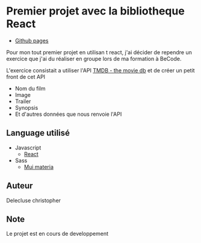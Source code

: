 # Premier projet avec la bibliotheque React

- [Github pages](https://chris-delecluse.github.io/Go_movies_react/)

Pour mon tout premier projet en utilisan t react, j'ai décider de rependre un exercice que j'ai du réaliser en groupe lors de ma formation à BeCode.

L'exercice consistait a utiliser l'API [TMDB - the movie db](https://www.themoviedb.org/?language=fr) et de créer un petit front de cet API

- Nom du film
- Image
- Trailer
- Synopsis
- Et d'autres données que nous renvoie l'API

## Language utilisé 

- Javascript 
  - [React](https://fr.reactjs.org/docs/getting-started.html)
- Sass
  - [Mui materia](https://mui.com/material-ui/getting-started/installation/)

## Auteur

Delecluse christopher

## Note

Le projet est en cours de developpement